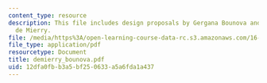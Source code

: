 ```yaml
---
content_type: resource
description: This file includes design proposals by Gergana Bounova and Timoth?ee
  de Mierry.
file: /media/https%3A/open-learning-course-data-rc.s3.amazonaws.com/16-622-experimental-projects-ii-fall-2003/12dfa0fbb3a5bf250633a5a6fda1a437_demierry_bounova.pdf
file_type: application/pdf
resourcetype: Document
title: demierry_bounova.pdf
uid: 12dfa0fb-b3a5-bf25-0633-a5a6fda1a437
---
```

